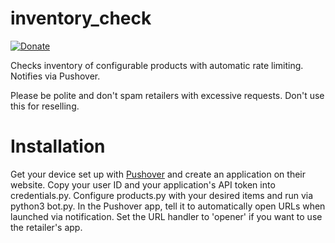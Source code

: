 # inventory_check

[![Donate](https://img.shields.io/badge/Donate-PayPal-green.svg)](https://www.paypal.me/cyberrumor)

Checks inventory of configurable products with automatic rate limiting. Notifies via Pushover.


Please be polite and don't spam retailers with excessive requests. Don't use this for reselling.

# Installation

Get your device set up with [Pushover](pushover.net) and create an application on their website. Copy your user ID and your application's API token into credentials.py. Configure products.py with your desired items and run via python3 bot.py. In the Pushover app, tell it to automatically open URLs when launched via notification. Set the URL handler to 'opener' if you want to use the retailer's app. 
